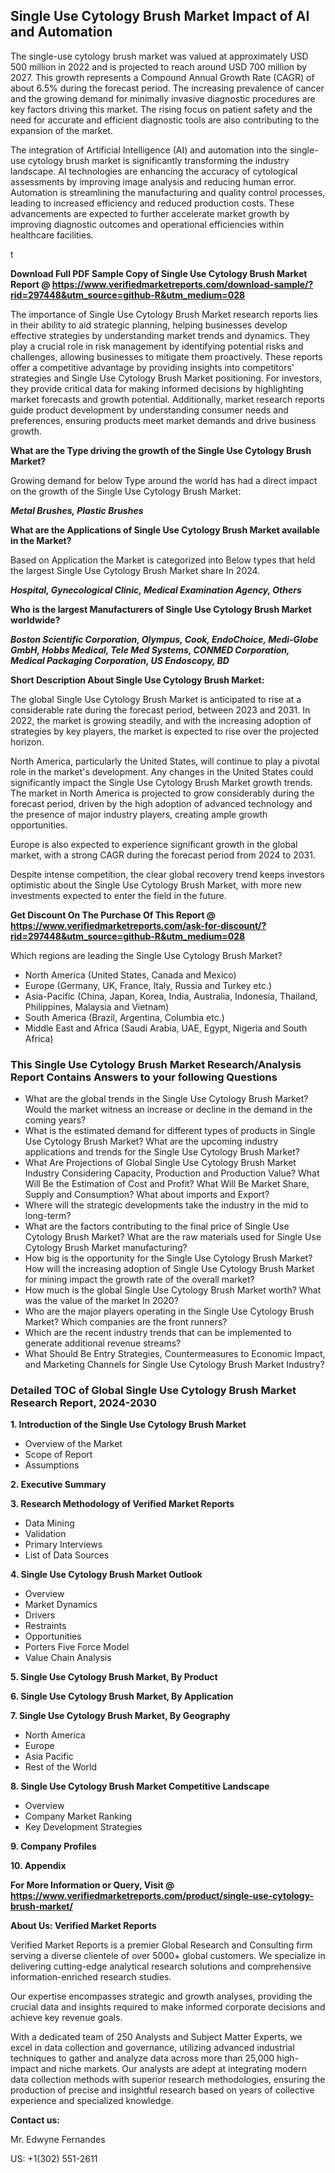 <h2>Single Use Cytology Brush Market Impact of AI and Automation</h2><p>The single-use cytology brush market was valued at approximately USD 500 million in 2022 and is projected to reach around USD 700 million by 2027. This growth represents a Compound Annual Growth Rate (CAGR) of about 6.5% during the forecast period. The increasing prevalence of cancer and the growing demand for minimally invasive diagnostic procedures are key factors driving this market. The rising focus on patient safety and the need for accurate and efficient diagnostic tools are also contributing to the expansion of the market.</p><p>The integration of Artificial Intelligence (AI) and automation into the single-use cytology brush market is significantly transforming the industry landscape. AI technologies are enhancing the accuracy of cytological assessments by improving image analysis and reducing human error. Automation is streamlining the manufacturing and quality control processes, leading to increased efficiency and reduced production costs. These advancements are expected to further accelerate market growth by improving diagnostic outcomes and operational efficiencies within healthcare facilities.</p>t</p><p id="" class=""><strong>Download Full PDF Sample Copy of Single Use Cytology Brush Market Report @ <a href="https://www.verifiedmarketreports.com/download-sample/?rid=297448&utm_source=github-R&utm_medium=028" target="_blank">https://www.verifiedmarketreports.com/download-sample/?rid=297448&utm_source=github-R&utm_medium=028</a></strong></p><p>The importance of&nbsp;Single Use Cytology Brush Market research reports lies in their ability to aid strategic planning, helping businesses develop effective strategies by understanding market trends and dynamics. They play a crucial role in risk management by identifying potential risks and challenges, allowing businesses to mitigate them proactively. These reports offer a competitive advantage by providing insights into competitors' strategies and Single Use Cytology Brush Market positioning. For investors, they provide critical data for making informed decisions by highlighting market forecasts and growth potential. Additionally, market research reports guide product development by understanding consumer needs and preferences, ensuring products meet market demands and drive business growth.</p><p><strong>What are the&nbsp;Type driving the growth of the Single Use Cytology Brush Market?</strong></p><p id="" class="">Growing demand for below Type around the world has had a direct impact on the growth of the Single Use Cytology Brush Market:</p><em><strong>Metal Brushes, Plastic Brushes</strong></em></p><strong>What are the&nbsp;Applications&nbsp;of Single Use Cytology Brush Market available in the Market?</strong></p><p id="" class="">Based on Application the Market is categorized into Below types that held the largest Single Use Cytology Brush Market share In 2024.</p><em><strong>Hospital, Gynecological Clinic, Medical Examination Agency, Others</strong></em></p><strong>Who is the largest Manufacturers of Single Use Cytology Brush Market worldwide?</strong></p><p><em><strong>Boston Scientific Corporation, Olympus, Cook, EndoChoice, Medi-Globe GmbH, Hobbs Medical, Tele Med Systems, CONMED Corporation, Medical Packaging Corporation, US Endoscopy, BD</strong></em></p><p id="" class=""><strong>Short Description About Single Use Cytology Brush Market:</strong></p><p>The global Single Use Cytology Brush Market is anticipated to rise at a considerable rate during the forecast period, between 2023 and 2031. In 2022, the market is growing steadily, and with the increasing adoption of strategies by key players, the market is expected to rise over the projected horizon.</p><p>North America, particularly the United States, will continue to play a pivotal role in the market's development. Any changes in the United States could significantly impact the Single Use Cytology Brush Market growth trends. The market in North America is projected to grow considerably during the forecast period, driven by the high adoption of advanced technology and the presence of major industry players, creating ample growth opportunities.</p><p>Europe is also expected to experience significant growth in the global market, with a strong CAGR during the forecast period from 2024 to 2031.</p><p>Despite intense competition, the clear global recovery trend keeps investors optimistic about the Single Use Cytology Brush Market, with more new investments expected to enter the field in the future.</p><p id="" class=""><strong>Get Discount On The Purchase Of This Report @ <a href="https://www.verifiedmarketreports.com/ask-for-discount/?rid=297448&utm_source=github-R&utm_medium=028" target="_blank">https://www.verifiedmarketreports.com/ask-for-discount/?rid=297448&utm_source=github-R&utm_medium=028</a></strong></p>Which regions are leading the Single Use Cytology Brush Market?</p><ul><li>North America (United States, Canada and Mexico)</li><li>Europe (Germany, UK, France, Italy, Russia and Turkey etc.)</li><li>Asia-Pacific (China, Japan, Korea, India, Australia, Indonesia, Thailand, Philippines, Malaysia and Vietnam)</li><li>South America (Brazil, Argentina, Columbia etc.)</li><li>Middle East and Africa (Saudi Arabia, UAE, Egypt, Nigeria and South Africa)</li></ul><h3 id="" class="">This Single Use Cytology Brush Market Research/Analysis Report Contains Answers to your following Questions</h3><ul><li>What are the global trends in the Single Use Cytology Brush Market? Would the market witness an increase or decline in the demand in the coming years?</li><li>What is the estimated demand for different types of products in Single Use Cytology Brush Market? What are the upcoming industry applications and trends for the Single Use Cytology Brush Market?</li><li>What Are Projections of Global Single Use Cytology Brush Market Industry Considering Capacity, Production and Production Value? What Will Be the Estimation of Cost and Profit? What Will Be Market Share, Supply and Consumption? What about imports and Export?</li><li>Where will the strategic developments take the industry in the mid to long-term?</li><li>What are the factors contributing to the final price of Single Use Cytology Brush Market? What are the raw materials used for Single Use Cytology Brush Market manufacturing?</li><li>How big is the opportunity for the Single Use Cytology Brush Market? How will the increasing adoption of Single Use Cytology Brush Market for mining impact the growth rate of the overall market?</li><li>How much is the global Single Use Cytology Brush Market worth? What was the value of the market In 2020?</li><li>Who are the major players operating in the Single Use Cytology Brush Market? Which companies are the front runners?</li><li>Which are the recent industry trends that can be implemented to generate additional revenue streams?</li><li>What Should Be Entry Strategies, Countermeasures to Economic Impact, and Marketing Channels for Single Use Cytology Brush Market Industry?</li></ul><h3 id="" class="">Detailed TOC of Global Single Use Cytology Brush Market Research Report, 2024-2030</h3><p id="" class=""><strong>1. Introduction of the Single Use Cytology Brush Market</strong></p><ul><li>Overview of the Market</li><li>Scope of Report</li><li>Assumptions</li></ul><p id="" class=""><strong>2. Executive Summary</strong></p><p id="" class=""><strong>3. Research Methodology of Verified Market Reports</strong></p><ul><li>Data Mining</li><li>Validation</li><li>Primary Interviews</li><li>List of Data Sources</li></ul><p id="" class=""><strong>4. Single Use Cytology Brush Market Outlook</strong></p><ul><li>Overview</li><li>Market Dynamics</li><li>Drivers</li><li>Restraints</li><li>Opportunities</li><li>Porters Five Force Model</li><li>Value Chain Analysis</li></ul><p id="" class=""><strong>5. Single Use Cytology Brush Market, By Product</strong></p><p id="" class=""><strong>6. Single Use Cytology Brush Market, By Application</strong></p><p id="" class=""><strong>7. Single Use Cytology Brush Market, By Geography</strong></p><ul><li>North America</li><li>Europe</li><li>Asia Pacific</li><li>Rest of the World</li></ul><p id="" class=""><strong>8. Single Use Cytology Brush Market Competitive Landscape</strong></p><ul><li>Overview</li><li>Company Market Ranking</li><li>Key Development Strategies</li></ul><p id="" class=""><strong>9. Company Profiles</strong></p><p id="" class=""><strong>10. Appendix</strong></p><p id="" class=""><strong>For More Information or Query, Visit @ <a href="https://www.verifiedmarketreports.com/product/single-use-cytology-brush-market/" target="_blank">https://www.verifiedmarketreports.com/product/single-use-cytology-brush-market/</a></strong></p><p id="" class=""><strong>About Us: Verified Market Reports</strong></p><p id="" class="">Verified Market Reports is a premier Global Research and Consulting firm serving a diverse clientele of over 5000+ global customers. We specialize in delivering cutting-edge analytical research solutions and comprehensive information-enriched research studies.</p><p id="" class="">Our expertise encompasses strategic and growth analyses, providing the crucial data and insights required to make informed corporate decisions and achieve key revenue goals.</p><p id="" class="">With a dedicated team of 250 Analysts and Subject Matter Experts, we excel in data collection and governance, utilizing advanced industrial techniques to gather and analyze data across more than 25,000 high-impact and niche markets. Our analysts are adept at integrating modern data collection methods with superior research methodologies, ensuring the production of precise and insightful research based on years of collective experience and specialized knowledge.</p><p id="" class=""><strong>Contact us:</strong></p><p id="" class="">Mr. Edwyne Fernandes</p><p id="" class="">US: +1(302) 551-2611</p>